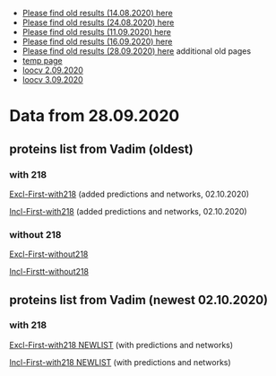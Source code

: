 * [Please find old results (14.08.2020) here](old14082020.md)
* [Please find old results (24.08.2020) here](old24082020.md)
* [Please find old results (11.09.2020) here](old11092020.md)
* [Please find old results (16.09.2020) here](old16092020.md)
* [Please find old results (28.09.2020) here](old28092020.md)
 additional old pages
* [temp page](temp.md)
* [loocv 2.09.2020](loocv.md)
* [loocv 3.09.2020](loocv3092020.md)

# Data from 28.09.2020
## proteins list from Vadim (oldest)
### with 218

[Excl-First-with218](/30092020/Excl_First_with218.md) (added predictions and networks, 02.10.2020)

[Incl-First-with218](/30092020/Incl_First_with218.md) (added predictions and networks, 02.10.2020)

### without 218

[Excl-First-without218](/30092020/ExclDNI_First_Alt_without_218_mainfig.png)

[Incl-Firstt-without218](/30092020/InclDNI_First_Alt_without_218_mainfig.png)

## proteins list from Vadim (newest 02.10.2020)
### with 218

[Excl-First-with218 NEWLIST](/30092020/Excl_First_with218_NEWLIST.md) (with predictions and networks)

[Incl-First-with218 NEWLIST](/30092020/Incl_First_with218_NEWLIST.md) (with predictions and networks)



